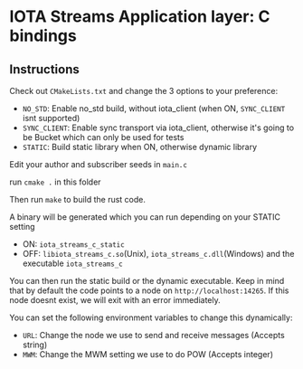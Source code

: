 # IOTA Streams Application layer: C bindings

## Instructions

Check out `CMakeLists.txt` and change the 3 options to your preference:

- `NO_STD`: Enable no_std build, without iota_client (when ON, `SYNC_CLIENT` isnt supported)
- `SYNC_CLIENT`: Enable sync transport via iota_client, otherwise it's going to be Bucket which can only be used for tests
- `STATIC`: Build static library when ON, otherwise dynamic library

Edit your author and subscriber seeds in `main.c`

run `cmake .` in this folder

Then run `make` to build the rust code.

A binary will be generated which you can run depending on your STATIC setting
- ON:  `iota_streams_c_static`
- OFF: `libiota_streams_c.so`(Unix), `iota_streams_c.dll`(Windows) and the executable `iota_streams_c`

You can then run the static build or the dynamic executable. Keep in mind that by default the code points to a node on `http://localhost:14265`.
If this node doesnt exist, we will exit with an error immediately.

You can set the following environment variables to change this dynamically:
- `URL`: Change the node we use to send and receive messages (Accepts string)
- `MWM`: Change the MWM setting we use to do POW (Accepts integer)